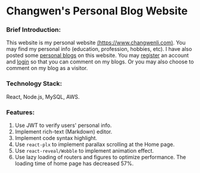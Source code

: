 # Changwen's Personal Blog Website

### Brief Introduction:

This website is my personal website [(https://www.changwenli.com)](https://www.changwenli.com). You may find my personal info (education, profession, hobbies, etc). I have also posted some [personal blogs](www.changwenli.com/blogs) on this website. You may [register](www.changwenli.com/register) an account and [login](www.changwenli.com/login) so that you can comment on my blogs. Or you may also choose to comment on my blog as a visitor. 



### Technology Stack:

React, Node.js, MySQL, AWS.



### Features:

1. Use JWT to verify users' personal info. 
2. Implement rich-text (Markdown) editor. 
3. Implement code syntax highlight.
4. Use `react-plx` to implement parallax scrolling at the Home page.
5. Use `react-reveal/Wobble` to implement animation effect.
6. Use lazy loading of routers and figures to optimize performance. The loading time of home page has decreased 57%. 



